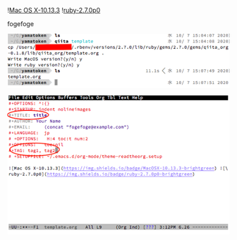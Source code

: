 \![Mac OS X-10.13.3](<https://img.shields.io/badge/MacOSX-10.13.3-brightgreen>) \![ruby-2.7.0p0](<https://img.shields.io/badge/ruby-2.7.0p0-brightgreen>) 

fogefoge

[![img](figs/fig1.png)](https://qiita-image-store.s3.ap-northeast-1.amazonaws.com/0/612049/a3b2ab02-f903-f5d6-d8b9-5407e8db5a2a.png)

![img](figs/fig2.png)

